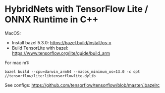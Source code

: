 # HybridNets with TensorFlow Lite / ONNX Runtime in C++

MacOS:

- Install bazel 5.3.0: https://bazel.build/install/os-x
- Build TensorLite with bazel: https://www.tensorflow.org/lite/guide/build_arm

For mac m1:
```
bazel build --cpu=darwin_arm64 --macos_minimum_os=13.0 -c opt //tensorflow/lite:libtensorflowlite.dylib
```

See configs: https://github.com/tensorflow/tensorflow/blob/master/.bazelrc